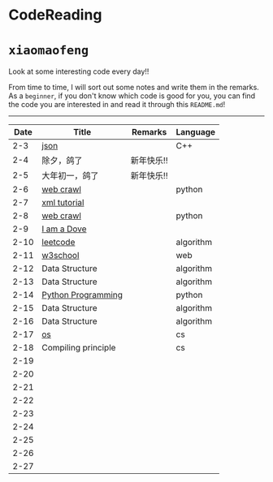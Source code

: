 # CodeReading

`xiaomaofeng`
===========================

Look at some interesting code every day!!

From time to time, I will sort out some notes and write them in the remarks. As a `beginner`, if you don't know which code is good for you, you can find the code you are interested in and read it through this `README.md`! 

****

|Date|Title|Remarks|Language|
|-|-|-|-|
|2-3|[json](https://github.com/nlohmann/json#json-as-first-class-data-type "JSON for Mordenn C++")| |C++|
|2-4|除夕，鸽了|新年快乐!!| |
|2-5|大年初一，鸽了|新年快乐!!| |
|2-6|[web crawl](https://github.com/aosabook/500lines/tree/master/crawler)| |python|
|2-7|[xml tutorial](http://www.runoob.com/xml/xml-tutorial.html)|
|2-8|[web crawl](http://www.aosabook.org/en/500L/a-web-crawler-with-asyncio-coroutines.html)| |python|
|2-9|[I am a Dove](https://cn.bing.com/images/search?view=detailV2&ccid=pRm9SOVN&id=7094AA422351C2B9BB4320C16CDD73DF57D1EBD8&thid=OIP.pRm9SOVN1vUeeHqXFjn_zwHaJC&mediaurl=http%3a%2f%2fwww.fuhaodq.com%2fd%2ffile%2fweixinbq%2f2017-04-07%2f713803a8957d87b238b513c76c40592c.jpg&exph=250&expw=205&q=%E9%B8%BD%E5%AD%90+%E8%A1%A8%E6%83%85%E5%8C%85&simid=608015562141076925&selectedIndex=0&ajaxhist=0) | | |
|2-10|[leetcode](https://leetcode-cn.com)| |algorithm|
|2-11|[w3school](http://www.w3school.com.cn/)| |web|
|2-12|Data Structure| |algorithm|
|2-13|Data Structure| |algorithm|
|2-14|[Python Programming](https://www.icourse163.org/learn/BIT-268001?tid=1003243006#/learn/announce)| |python|
|2-15|Data Structure| |algorithm|
|2-16|Data Structure| |algorithm|
|2-17|[os](https://www.icourse163.org/course/NJU-1001571004)| |cs|
|2-18|Compiling principle| |cs|
|2-19|
|2-20|
|2-21|
|2-22|
|2-23|
|2-24|
|2-25|
|2-26|
|2-27|

